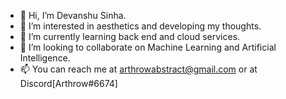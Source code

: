- 👋 Hi, I’m Devanshu Sinha.
- 👀 I’m interested in aesthetics and developing my thoughts.
- 🌱 I’m currently learning back end and cloud services.
- 💞️ I’m looking to collaborate on Machine Learning and Artificial Intelligence.
- 📫 You can reach me at arthrowabstract@gmail.com or at Discord[Arthrow#6674]

<!---
ArthrowAbstract/ArthrowAbstract is a ✨ special ✨ repository because its `README.md` (this file) appears on your GitHub profile.
You can click the Preview link to take a look at your changes.
--->
